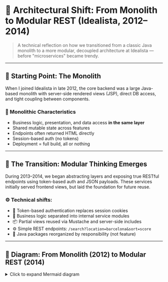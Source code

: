 # 🧱 Architectural Shift: From Monolith to Modular REST (Idealista, 2012–2014)

> A technical reflection on how we transitioned from a classic Java monolith to a more modular, decoupled architecture at Idealista — before "microservices" became trendy.

---

## 🧭 Starting Point: The Monolith

When I joined Idealista in late 2012, the core backend was a large Java-based monolith with server-side rendered views (JSP), direct DB access, and tight coupling between components.

### 🔴 Monolithic Characteristics

- Business logic, presentation, and data access **in the same layer**
- Shared mutable state across features
- Endpoints often returned HTML directly
- Session-based auth (no tokens)
- Deployment = full build, all or nothing

---

## 🔄 The Transition: Modular Thinking Emerges

During 2013–2014, we began abstracting layers and exposing true RESTful endpoints using token-based auth and JSON payloads. These services initially served frontend views, but laid the foundation for future reuse.

### ⚙️ Technical shifts:

- 🔑 Token-based authentication replaces session cookies
- 🧩 Business logic separated into internal service modules
- 📦 Partial views reused via Mustache and server-side includes
- ⚙️ Simple REST endpoints: `/search?location=barcelona&sort=score`
- 📁 Java packages reorganized by responsibility (not feature)

---

## 🧱 Diagram: From Monolith (2012) to Modular REST (2014)

<details>
<summary>Click to expand Mermaid diagram</summary>

```mermaid
flowchart LR

  subgraph Monolith_2012
    UI1[HTML (JSP)]
    Logic1[Java Business Logic]
    DB1[(MySQL)]
    UI1 --> Logic1 --> DB1
  end

  subgraph Modular_REST_2014
    UI2[Frontend: Mustache + jQuery]
    API[REST API (Token Auth)]
    Services[Internal Service Modules]
    DB2[(MySQL)]
    UI2 --> API --> Services --> DB2
  end

  Monolith_2012 --> Modular_REST_2014
</details> 
```

##### 🧠 What I Contributed
Designed dynamic filters with decoupled logic

Helped define internal service boundaries (search, scoring, real estate data)

Worked on token-based auth system with JSON payload validation

Coordinated with frontend to deliver API responses compatible with new Mustache-based views

🪜 What This Transition Taught Me
💡 That modularity is a mindset, not just a tech stack

🧰 That moving away from monoliths requires process orchestration, not only refactor

🔍 That clarity in naming, isolation, and API contracts pays off long-term

🧠 That architecture is communication: how devs talk to the system, and to each other


